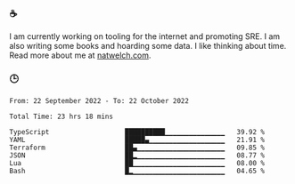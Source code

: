 ### ☕

I am currently working on tooling for the internet and promoting SRE. I am also writing some books and hoarding some data. I like thinking about time. Read more about me at [natwelch.com](https://natwelch.com).

### 🕒

<!--START_SECTION:waka-->

```text
From: 22 September 2022 - To: 22 October 2022

Total Time: 23 hrs 18 mins

TypeScript                   ██████████▁▁▁▁▁▁▁▁▁▁▁▁▁▁▁   39.92 %
YAML                         █████▄▁▁▁▁▁▁▁▁▁▁▁▁▁▁▁▁▁▁▁   21.91 %
Terraform                    ██▄▁▁▁▁▁▁▁▁▁▁▁▁▁▁▁▁▁▁▁▁▁▁   09.85 %
JSON                         ██▂▁▁▁▁▁▁▁▁▁▁▁▁▁▁▁▁▁▁▁▁▁▁   08.77 %
Lua                          ██▁▁▁▁▁▁▁▁▁▁▁▁▁▁▁▁▁▁▁▁▁▁▁   08.00 %
Bash                         █▂▁▁▁▁▁▁▁▁▁▁▁▁▁▁▁▁▁▁▁▁▁▁▁   04.65 %
```

<!--END_SECTION:waka-->
